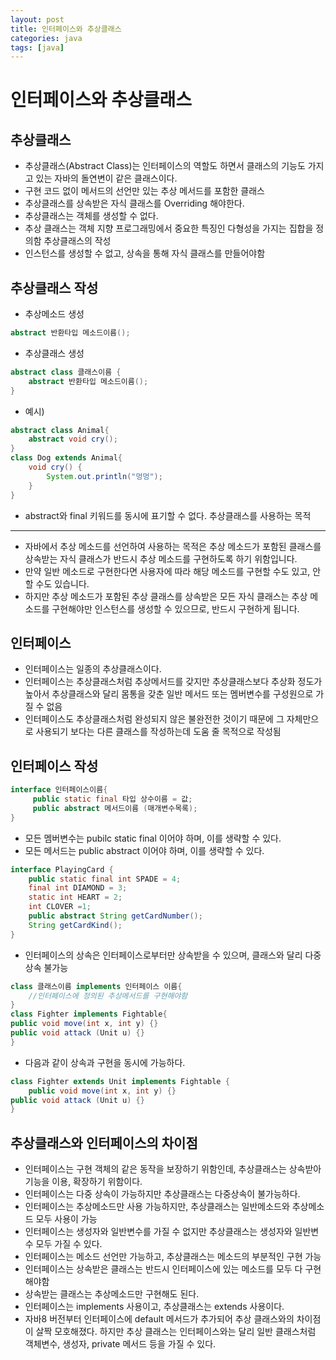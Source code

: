 ```yaml
---
layout: post
title: 인터페이스와 추상클래스
categories: java
tags: [java]
---
```

인터페이스와 추상클래스
======================

추상클래스
-----------------
+ 추상클래스(Abstract Class)는 인터페이스의 역할도 하면서 클래스의 기능도 가지고 있는 자바의 돌연변이 같은 클래스이다. 
+ 구현 코드 없이 메서드의 선언만 있는 추상 메서드를 포함한 클래스
+ 추상클래스를 상속받은 자식 클래스를 Overriding 해야한다.
+ 추상클래스는 객체를 생성할 수 없다. 
+ 추상 클래스는 객체 지향 프로그래밍에서 중요한 특징인 다형성을 가지는 집합을 정의함
추상클래스의 작성
+ 인스턴스를 생성할 수 없고, 상속을 통해 자식 클래스를 만들어야함

추상클래스 작성
------------------------
+ 추상메소드 생성 
```java
abstract 반환타입 메소드이름();
```
+ 추상클래스 생성
```java
abstract class 클래스이름 {
    abstract 반환타입 메소드이름();
}
```
+ 예시)
```java
abstract class Animal{
    abstract void cry();
}
class Dog extends Animal{
    void cry() {
        System.out.println("멍멍");
    }
}
```
+ abstract와 final 키워드를 동시에 표기할 수 없다.
추상클래스를 사용하는 목적
------------------------------
+ 자바에서 추상 메소드를 선언하여 사용하는 목적은 추상 메소드가 포함된 클래스를 상속받는 자식 클래스가 반드시 추상 메소드를 구현하도록 하기 위함입니다.
+ 만약 일반 메소드로 구현한다면 사용자에 따라 해당 메소드를 구현할 수도 있고, 안 할 수도 있습니다.
+ 하지만 추상 메소드가 포함된 추상 클래스를 상속받은 모든 자식 클래스는 추상 메소드를 구현해야만 인스턴스를 생성할 수 있으므로, 반드시 구현하게 됩니다.

인터페이스
----------------
+ 인터페이스는 일종의 추상클래스이다.
+ 인터페이스는 추상클래스처럼 추상메서드를 갖지만 추상클래스보다 추상화 정도가 높아서 추상클래스와 달리 몸통을 갖춘 일반 메서드 또는 멤버변수를 구성원으로 가질 수 없음
+ 인터페이스도 추상클래스처럼 완성되지 않은 불완전한 것이기 때문에 그 자체만으로 사용되기 보다는 다른 클래스를 작성하는데 도움 줄 목적으로 작성됨

인터페이스 작성
------------------
```java
interface 인터페이스이름{
     public static final 타입 상수이름 = 값;
     public abstract 메서드이름 (매개변수목록);
}
```
- 모든 멤버변수는 pubilc static final 이어야 하며, 이를 생략할 수 있다.
- 모든 메서드는 public abstract 이어야 하며, 이를 생략할 수 있다.
```java
interface PlayingCard {
    public static final int SPADE = 4;
    final int DIAMOND = 3;
    static int HEART = 2;
    int CLOVER =1;
    public abstract String getCardNumber();
    String getCardKind();
}
```
+ 인터페이스의 상속은 인터페이스로부터만 상속받을 수 있으며, 클래스와 달리 다중 상속 불가능

```java
class 클래스이름 implements 인터페이스 이름{
    //인터페이스에 정의된 추상메서드를 구현해야함
}
class Fighter implements Fightable{
public void move(int x, int y) {}
public void attack (Unit u) {}
}
```
+ 다음과 같이 상속과 구현을 동시에 가능하다.
```java
class Fighter extends Unit implements Fightable {
    public void move(int x, int y) {}
public void attack (Unit u) {}
}
```

추상클래스와 인터페이스의 차이점
----------------------------------
+ 인터페이스는 구현 객체의 같은 동작을 보장하기 위함인데, 추상클래스는 상속받아 기능을 이용, 확장하기 위함이다.
+ 인터페이스는 다중 상속이 가능하지만 추상클래스는 다중상속이 불가능하다.
+ 인터페이스는 추상메소드만 사용 가능하지만, 추상클래스는 일반메소드와 추상메소드 모두 사용이 가능
+ 인터페이스는 생성자와 일반변수를 가질 수 없지만 추상클래스는 생성자와 일반변수 모두 가질 수 있다.
+ 인터페이스는 메소드 선언만 가능하고, 추상클래스는 메소드의 부분적인 구현 가능
+ 인터페이스는 상속받은 클래스는 반드시 인터페이스에 있는 메소드를 모두 다 구현해야함
+ 상속받는 클래스는 추상메소드만 구현해도 된다.
+ 인터페이스는 implements 사용이고, 추상클래스는 extends 사용이다.
+ 자바8 버전부터 인터페이스에 default 메서드가 추가되어 추상 클래스와의 차이점이 살짝 모호해졌다. 하지만 추상 클래스는 인터페이스와는 달리 일반 클래스처럼 객체변수, 생성자, private 메서드 등을 가질 수 있다.
